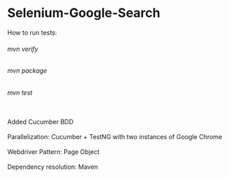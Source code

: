 # Selenium-Google-Search


How to run tests: 
###### mvn verify
###### mvn package 
###### mvn test

<br>Added Cucumber BDD</br>
<br>Parallelization: Cucumber + TestNG with two instances of Google Chrome <br/>
<br>Webdriver Pattern: Page Object <br/>
<br>Dependency resolution: Maven <br/>


